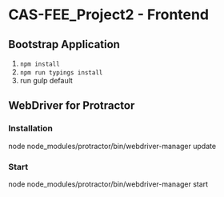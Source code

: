 # CAS-FEE_Project2 - Frontend

## Bootstrap Application

1. `npm install`
2. `npm run typings install`
3. run gulp default

## WebDriver for Protractor
### Installation
node node_modules/protractor/bin/webdriver-manager update

### Start
node node_modules/protractor/bin/webdriver-manager start